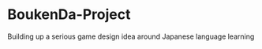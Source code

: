 BoukenDa-Project
================

Building up a serious game design idea around Japanese language learning
